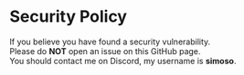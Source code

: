# Security Policy

If you believe you have found a security vulnerability. \
Please do **NOT** open an issue on this GitHub page. \
You should contact me on Discord, my username is **simoso**.